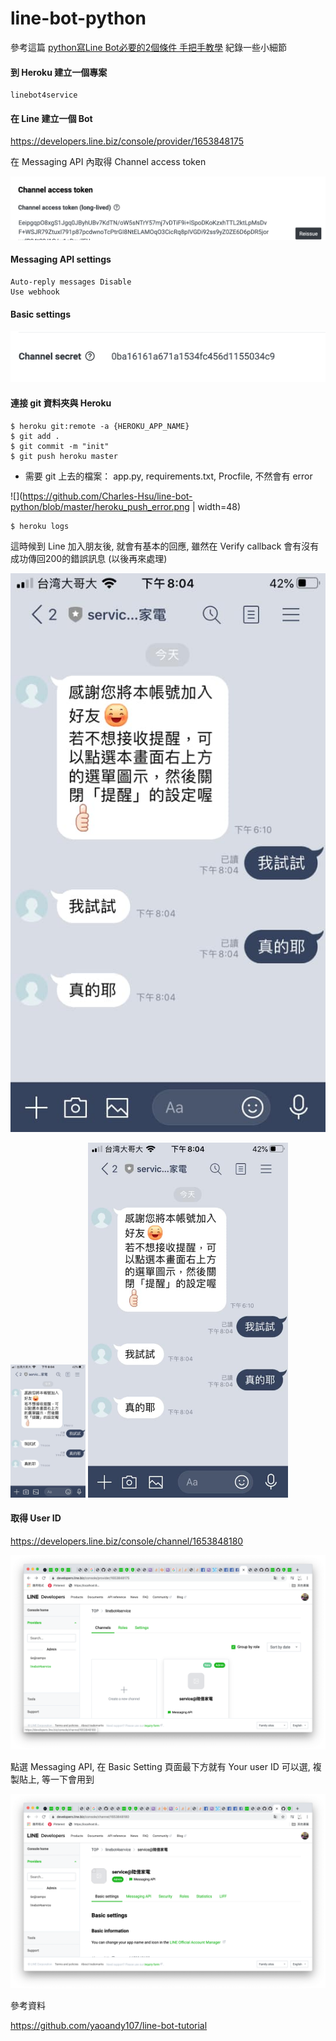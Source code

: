 # line-bot-python

參考這篇 [python寫Line Bot必要的2個條件 手把手教學](https://shareboxnow.com/line-bot-python-part-2/#i) 紀錄一些小細節 

#### 到 Heroku 建立一個專案 

    linebot4service
    
#### 在 Line 建立一個 Bot

https://developers.line.biz/console/provider/1653848175

在 Messaging API 內取得 Channel access token 

![](https://github.com/Charles-Hsu/line-bot-python/blob/master/Channel%20access%20token.png)

#### Messaging API settings

    Auto-reply messages Disable
    Use webhook
    
#### Basic settings

![](https://github.com/Charles-Hsu/line-bot-python/blob/master/Channel%20secret.png)

#### 連接 git 資料夾與 Heroku

    $ heroku git:remote -a {HEROKU_APP_NAME}
    $ git add .
    $ git commit -m "init"
    $ git push heroku master
    
- 需要 git 上去的檔案： app.py, requirements.txt, Procfile, 不然會有 error

![](https://github.com/Charles-Hsu/line-bot-python/blob/master/heroku_push_error.png | width=48)

    $ heroku logs

這時候到 Line 加入朋友後, 就會有基本的回應, 雖然在 Verify callback 會有沒有成功傳回200的錯誤訊息 (以後再來處理)
    
![](https://github.com/Charles-Hsu/line-bot-python/blob/master/line_bot_screen_shoot_1.jpg)

<img src="https://github.com/Charles-Hsu/line-bot-python/blob/master/line_bot_screen_shoot_1.jpg" width="120">
<img src="https://github.com/Charles-Hsu/line-bot-python/blob/master/line_bot_screen_shoot_1.jpg" width="320">
    
#### 取得 User ID

https://developers.line.biz/console/channel/1653848180

![](https://github.com/Charles-Hsu/line-bot-python/blob/master/Line_Bot_User_ID.png)

點選 Messaging API, 在 Basic Setting 頁面最下方就有 Your user ID 可以選, 複製貼上, 等一下會用到

![](https://github.com/Charles-Hsu/line-bot-python/blob/master/Line_Bot_Basic_Setting.png)

參考資料

https://github.com/yaoandy107/line-bot-tutorial
